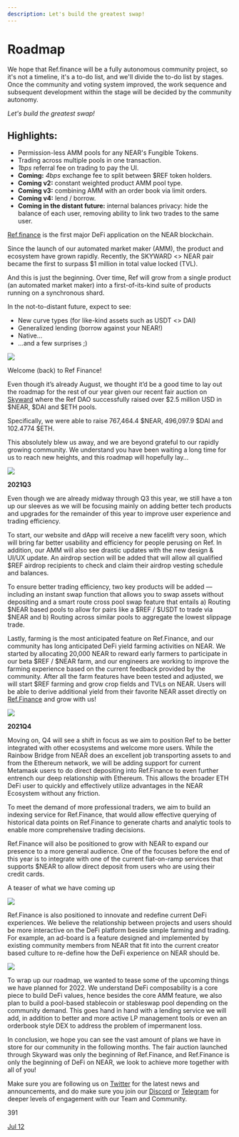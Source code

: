 ```yaml
---
description: Let's build the greatest swap!
---
```


# Roadmap

We hope that Ref.finance will be a fully autonomous community project, so it's not a timeline, it's a to-do list, and we'll divide the to-do list by stages. Once the community and voting system improved, the work sequence and subsequent development within the stage will be decided by the community autonomy.

_Let's build the greatest swap!_

## Highlights:

* Permission-less AMM pools for any NEAR's Fungible Tokens.
* Trading across multiple pools in one transaction.
* _1bps_ referral fee on trading to pay the UI.
* **Coming:** _4bps_ exchange fee to split between $REF token holders.
* **Coming v2:** constant weighted product AMM pool type.
* **Coming v3:** combining AMM with an order book via limit orders.
* **Coming v4:** lend / borrow.
* **Coming in the distant future:** internal balances privacy: hide the balance of each user, removing ability to link two trades to the same user.

[Ref.finance](https://app.ref.finance/) is the first major DeFi application on the NEAR blockchain.

Since the launch of our automated market maker \(AMM\), the product and ecosystem have grown rapidly. Recently, the SKYWARD &lt;&gt; NEAR pair became the first to surpass $1 million in total value locked \(TVL\).



And this is just the beginning. Over time, Ref will grow from a single product \(an automated market maker\) into a first-of-its-kind suite of products running on a synchronous shard.

In the not-to-distant future, expect to see:

* New curve types \(for like-kind assets such as USDT &lt;&gt; DAI\)
* Generalized lending \(borrow against your NEAR!\)
* Native…
* …and a few surprises ;\)

![](https://miro.medium.com/max/1400/0*r4N91eaStonSxDpQ)

Welcome \(back\) to Ref Finance!  
  
Even though it’s already August, we thought it’d be a good time to lay out the roadmap for the rest of our year given our recent fair auction on [Skyward](https://app.skyward.finance/) where the Ref DAO successfully raised over $2.5 million USD in $NEAR, $DAI and $ETH pools.

Specifically, we were able to raise 767,464.4 $NEAR, 496,097.9 $DAI and 102.4774 $ETH.

This absolutely blew us away, and we are beyond grateful to our rapidly growing community. We understand you have been waiting a long time for us to reach new heights, and this roadmap will hopefully lay…

![](https://miro.medium.com/max/1400/1*BWjRiAekAVUeicvbgWKquQ.png)

**2021Q3**

Even though we are already midway through Q3 this year, we still have a ton up our sleeves as we will be focusing mainly on adding better tech products and upgrades for the remainder of this year to improve user experience and trading efficiency.

To start, our website and dApp will receive a new facelift very soon, which will bring far better usability and efficiency for people perusing on Ref. In addition, our AMM will also see drastic updates with the new design & UI/UX update. An airdrop section will be added that will allow all qualified $REF airdrop recipients to check and claim their airdrop vesting schedule and balances.

To ensure better trading efficiency, two key products will be added — including an instant swap function that allows you to swap assets without depositing and a smart route cross pool swap feature that entails a\) Routing $NEAR based pools to allow for pairs like a $REF / $USDT to trade via $NEAR and b\) Routing across similar pools to aggregate the lowest slippage trade.

Lastly, farming is the most anticipated feature on Ref.Finance, and our community has long anticipated DeFi yield farming activities on NEAR. We started by allocating 20,000 NEAR to reward early farmers to participate in our beta $REF / $NEAR farm, and our engineers are working to improve the farming experience based on the current feedback provided by the community. After all the farm features have been tested and adjusted, we will start $REF farming and grow crop fields and TVLs on NEAR. Users will be able to derive additional yield from their favorite NEAR asset directly on [Ref.Finance](https://app.ref.finance/) and grow with us!

![](https://miro.medium.com/max/1400/0*t5xO7BRvdDCiQFgR)

**2021Q4**

Moving on, Q4 will see a shift in focus as we aim to position Ref to be better integrated with other ecosystems and welcome more users. While the Rainbow Bridge from NEAR does an excellent job transporting assets to and from the Ethereum network, we will be adding support for current Metamask users to do direct depositing into Ref.Finance to even further entrench our deep relationship with Ethereum. This allows the broader ETH DeFi user to quickly and effectively utilize advantages in the NEAR Ecosystem without any friction.

To meet the demand of more professional traders, we aim to build an indexing service for Ref.Finance, that would allow effective querying of historical data points on Ref.Finance to generate charts and analytic tools to enable more comprehensive trading decisions.

Ref.Finance will also be positioned to grow with NEAR to expand our presence to a more general audience. One of the focuses before the end of this year is to integrate with one of the current fiat-on-ramp services that supports $NEAR to allow direct deposit from users who are using their credit cards.

A teaser of what we have coming up

![](https://miro.medium.com/max/1400/0*xTWvl9t7iwfpvYLY)

Ref.Finance is also positioned to innovate and redefine current DeFi experiences. We believe the relationship between projects and users should be more interactive on the DeFi platform beside simple farming and trading. For example, an ad-board is a feature designed and implemented by existing community members from NEAR that fit into the current creator based culture to re-define how the DeFi experience on NEAR should be.

![](https://miro.medium.com/max/1400/0*WMMYPXadADo9zaS-)

To wrap up our roadmap, we wanted to tease some of the upcoming things we have planned for 2022. We understand DeFi composability is a core piece to build DeFi values, hence besides the core AMM feature, we also plan to build a pool-based stablecoin or stableswap pool depending on the community demand. This goes hand in hand with a lending service we will add, in addition to better and more active LP management tools or even an orderbook style DEX to address the problem of impermanent loss.

In conclusion, we hope you can see the vast amount of plans we have in store for our community in the following months. The fair auction launched through Skyward was only the beginning of Ref.Finance, and Ref.Finance is only the beginning of DeFi on NEAR, we look to achieve more together with all of you!

Make sure you are following us on [Twitter](https://twitter.com/finance_ref) for the latest news and announcements, and do make sure you join our [Discord](http://discord.gg/PgNZgbeEGT) or [Telegram](https://t.me/ref_finance) for deeper levels of engagement with our Team and Community.

391

[Jul 12](https://ref-finance.medium.com/ref-finance-and-ref-abd14aad59bf?source=user_profile---------4----------------------------)  



